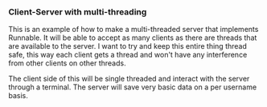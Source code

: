### Client-Server with multi-threading
This is an example of how to make a multi-threaded server that implements Runnable.
It will be able to accept as many clients as there are threads that are available to the server.
I want to try and keep this entire thing thread safe, this way each client gets a thread
and won't have any interference from other clients on other threads.

The client side of this will be single threaded and interact with the server through
a terminal. The server will save very basic data on a per username basis.